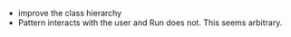 * improve the class hierarchy
* Pattern interacts with the user and Run does not. This seems arbitrary.
